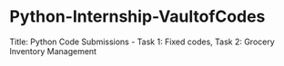 # Python-Internship-VaultofCodes
Title: Python Code Submissions - Task 1: Fixed codes, Task 2: Grocery Inventory Management
